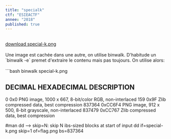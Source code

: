 ```yaml
---
title: "specialk"
ctf: "ESIEACTF"
annee: "2018"
published: true
---
```


<br />
<a href="/writeup-scripts/2017-2018/ESIEACTF/specialk/special-k.png">download special-k.png</a>
<br />
<br />
Une image est cachée dans une autre, on utilise binwalk. D'habitude un `binwalk -e` premet d'extraire le contenu mais pas toujours. On utilise alors:
<br />
<br />
```bash
binwalk special-k.png

DECIMAL       HEXADECIMAL     DESCRIPTION
--------------------------------------------------------------------------------
0             0x0             PNG image, 1000 x 667, 8-bit/color RGB, non-interlaced
159           0x9F            Zlib compressed data, best compression
837364        0xCC6F4         PNG image, 912 x 500, 8-bit grayscale, non-interlaced
837479        0xCC767         Zlib compressed data, best compression

#man dd -->  skip=N: skip N ibs-sized blocks at start of input
dd if=special-k.png skip=1 of=flag.png bs=837364
```
